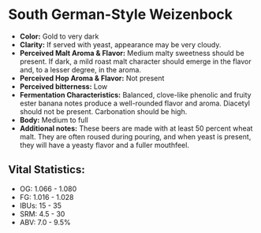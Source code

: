 # South German-Style Weizenbock

- **Color:** Gold to very dark
- **Clarity:** If served with yeast, appearance may be very cloudy.
- **Perceived Malt Aroma & Flavor:** Medium malty sweetness should be present. If dark, a mild roast malt character should emerge in the flavor and, to a lesser degree, in the aroma.
- **Perceived Hop Aroma & Flavor:** Not present
- **Perceived bitterness:** Low
- **Fermentation Characteristics:** Balanced, clove-like phenolic and fruity ester banana notes produce a well-rounded flavor and aroma. Diacetyl should not be present. Carbonation should be high.
- **Body:** Medium to full
- **Additional notes:** These beers are made with at least 50 percent wheat malt. They are often roused during pouring, and when yeast is present, they will have a yeasty flavor and a fuller mouthfeel.

## Vital Statistics:

- OG: 1.066 - 1.080
- FG: 1.016 - 1.028
- IBUs: 15 - 35
- SRM: 4.5 - 30
- ABV: 7.0 - 9.5% 
